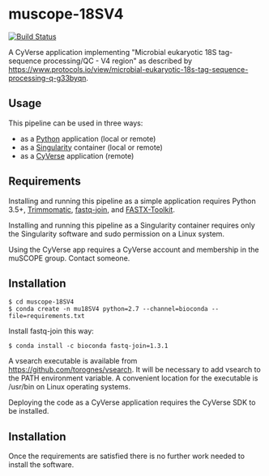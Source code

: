 # muscope-18SV4

[![Build Status](https://travis-ci.org/hurwitzlab/muscope-18SV4.svg?branch=develop)](https://travis-ci.org/hurwitzlab/muscope-18SV4)

A CyVerse application implementing "Microbial eukaryotic 18S tag-sequence processing/QC - V4 region" as described by https://www.protocols.io/view/microbial-eukaryotic-18s-tag-sequence-processing-q-g33byqn.

## Usage

This pipeline can be used in three ways:
  + as a [Python](https://www.python.org/) application (local or remote)
  + as a [Singularity](http://singularity.lbl.gov/) container (local or remote)
  + as a [CyVerse](http://www.cyverse.org/) application (remote)

## Requirements

Installing and running this pipeline as a simple application requires Python 3.5+,
[Trimmomatic](http://www.usadellab.org/cms/index.php?page=trimmomatic),
[fastq-join](https://expressionanalysis.github.io/ea-utils/), and
[FASTX-Toolkit](http://hannonlab.cshl.edu/fastx_toolkit/).

Installing and running this pipeline as a Singularity container requires only the
Singularity software and sudo permission on a Linux system.

Using the CyVerse app requires a CyVerse account and membership in the muSCOPE
group. Contact someone.

## Installation

```
$ cd muscope-18SV4
$ conda create -n mu18SV4 python=2.7 --channel=bioconda --file=requirements.txt
```

Install fastq-join this way:

```
$ conda install -c bioconda fastq-join=1.3.1
```

A vsearch executable is available from https://github.com/torognes/vsearch.
It will be necessary to add vsearch to the PATH environment variable.
A convenient location for the executable is /usr/bin on Linux operating systems.

Deploying the code as a CyVerse application requires the CyVerse SDK to be installed.


## Installation

Once the requirements are satisfied there is no further work needed to install the software.
